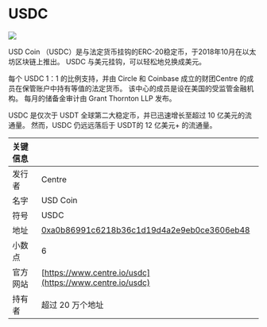 # USDC

![](../../.gitbook/assets/usdc-coin-bd351fb779%20%281%29.png)

USD Coin （USDC）是与法定货币挂钩的ERC-20稳定币，于2018年10月在以太坊区块链上推出。 USDC 与美元挂钩，可以轻松地兑换成美元。

每个 USDC 1：1 的比例支持，并由 Circle 和 Coinbase 成立的财团Centre 的成员在保管账户中持有等值的法定货币。 该中心的成员是设在美国的受监管金融机构。 每月的储备金审计由 Grant Thornton LLP 发布。

USDC 是仅次于 USDT 全球第二大稳定币，并已迅速增长至超过 10 亿美元的流通量。 然而，USDC 仍远远落后于  USDT的 12 亿美元+ 的流通量。

| 关键信息 |                                                                                                                     |
|:---- |:------------------------------------------------------------------------------------------------------------------- |
| 发行者  | Centre                                                                                                              |
| 名字   | USD Coin                                                                                                            |
| 符号   | USDC                                                                                                                |
| 地址   | [0xa0b86991c6218b36c1d19d4a2e9eb0ce3606eb48](https://etherscan.io/token/0xa0b86991c6218b36c1d19d4a2e9eb0ce3606eb48) |
| 小数点  | 6                                                                                                                   |
| 官方网站 | [https://www.centre.io/usdc](https://www.centre.io/usdc)                                                            |
| 持有者  | 超过 20 万个地址                                                                                                          |




